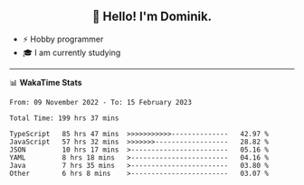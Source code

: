 <h2 align="center">👋 Hello! I'm Dominik.</h2>

- ⚡ Hobby programmer
- 🎓 I am currently studying

---
📊 **WakaTime Stats**
<!--START_SECTION:waka-->

```text
From: 09 November 2022 - To: 15 February 2023

Total Time: 199 hrs 37 mins

TypeScript   85 hrs 47 mins  >>>>>>>>>>>--------------   42.97 %
JavaScript   57 hrs 32 mins  >>>>>>>------------------   28.82 %
JSON         10 hrs 17 mins  >------------------------   05.16 %
YAML         8 hrs 18 mins   >------------------------   04.16 %
Java         7 hrs 35 mins   >------------------------   03.80 %
Other        6 hrs 8 mins    >------------------------   03.07 %
```

<!--END_SECTION:waka-->
